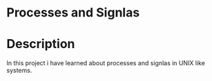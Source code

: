 # Processes and Signlas

# Description

In this project i have learned about processes and signlas in UNIX like systems.
